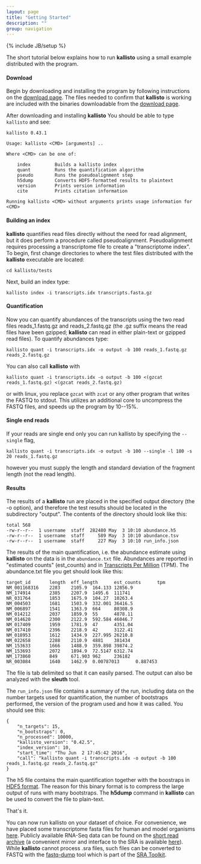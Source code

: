 ```yaml
---
layout: page
title: "Getting Started"
description: ""
group: navigation
---
```

{% include JB/setup %}

The short tutorial below explains how to run __kallisto__ using a small example distributed with the program. 


#### Download

Begin by downloading and installing the program by following instructions on the [download page](https://pachterlab.github.io/kallisto/download). The files needed to confirm that __kallisto__ is working are included with the binaries downloadable from the [download page](https://pachterlab.github.io/kallisto/download).

After downloading and installing __kallisto__ You should be able to type `kallisto` and see:

~~~
kallisto 0.43.1

Usage: kallisto <CMD> [arguments] ..

Where <CMD> can be one of:

    index         Builds a kallisto index
    quant         Runs the quantification algorithm
    pseudo        Runs the pseudoalignment step
    h5dump        Converts HDF5-formatted results to plaintext
    version       Prints version information
    cite          Prints citation information

Running kallisto <CMD> without arguments prints usage information for <CMD>
~~~

#### Building an index

__kallisto__ quantifies read files directly without the need for read alignment, but it does perform a procedure called pseudoalignment. Pseudoalignment requires processing a transcriptome file to create a "transcriptome index". To begin, first change directories to where the test files distributed with the __kallisto__ executable are located:

`cd kallisto/tests`

Next, build an index type:

`kallisto index -i transcripts.idx transcripts.fasta.gz`

#### Quantification

Now you can quantify abundances of the transcripts using the two read files reads_1.fastq.gz and reads_2.fastq.gz (the .gz suffix means the read files have been gzipped; __kallisto__ can read in either plain-text or gzipped read files). To quantify abundances type:

`kallisto quant -i transcripts.idx -o output -b 100 reads_1.fastq.gz reads_2.fastq.gz`

You can also call __kallisto__ with

`kallisto quant -i transcripts.idx -o output -b 100 <(gzcat reads_1.fastq.gz) <(gzcat reads_2.fastq.gz)`

or with linux, you replace `gzcat` with `zcat` or any other program that writes the FASTQ to stdout. This utilizes an additional core to uncompress the FASTQ files, and speeds up the program by 10--15%.

#### Single end reads

If your reads are single end only you can run kallisto by specifying the `--single` flag,

`kallisto quant -i transcripts.idx -o output -b 100 --single -l 180 -s 20 reads_1.fastq.gz`

however you must supply the length and standard deviation of the fragment length (not the read length).

#### Results

The results of a __kallisto__ run are placed in the specified output directory (the -o option), and therefore the test results should be located in the subdirectory "output". The contents of the directory should look like this:

    total 568
    -rw-r--r--  1 username  staff  282480 May  3 10:10 abundance.h5
    -rw-r--r--  1 username  staff     589 May  3 10:10 abundance.tsv
    -rw-r--r--  1 username  staff     227 May  3 10:10 run_info.json

The results of the main quantification, i.e. the abundance estimate using __kallisto__ on the data is in the `abundance.txt` file. Abundances are reported in "estimated counts" (est_counts) and in [Transcripts Per Million](https://haroldpimentel.wordpress.com/2014/05/08/what-the-fpkm-a-review-rna-seq-expression-units/) (TPM). The abundance.txt file you get should look like this:

    target_id       length  eff_length      est_counts      tpm
    NM_001168316    2283    2105.9  164.133 12856.9
    NM_174914       2385    2207.9  1495.6  111741
    NR_031764       1853    1675.9  104.27  10263.4
    NM_004503       1681    1503.9  332.001 36416.5
    NM_006897       1541    1363.9  664     80308.9
    NM_014212       2037    1859.9  55      4878.11
    NM_014620       2300    2122.9  592.584 46046.7
    NM_017409       1959    1781.9  47      4351.04
    NM_017410       2396    2218.9  42      3122.41
    NM_018953       1612    1434.9  227.995 26210.8
    NM_022658       2288    2110.9  4881    381434
    NM_153633       1666    1488.9  359.898 39874.2
    NM_153693       2072    1894.9  72.5147 6312.74
    NM_173860       849     671.903 962     236182
    NR_003084       1640    1462.9  0.00787013      0.887453

The file is tab delimited so that it can easily parsed. The output can also be analyzed with the __sleuth__ tool.

 The `run_info.json` file contains a summary of the run, including data on the number targets used for quantification, the number of bootstraps performed, the version of the program used and how it was called. You should see this:


~~~
{
	"n_targets": 15,
	"n_bootstraps": 0,
	"n_processed": 10000,
	"kallisto_version": "0.42.5",
	"index_version": 10,
	"start_time": "Thu Jun  2 17:45:42 2016",
	"call": "kallisto quant -i transcripts.idx -o output -b 100 reads_1.fastq.gz reads_2.fastq.gz"
}
~~~


 The h5 file contains the main quantification together with the boostraps in [HDF5 format](https://www.hdfgroup.org/HDF5/whatishdf5.html). The reason for this binary format is to compress the large output of runs with many bootstraps. The __h5dump__ command in __kallisto__ can be used to convert the file to plain-text.

That's it.

You can now run kallisto on your dataset of choice. For convenience, we have placed some transcriptome fasta files for human and model organisms [here](http://bio.math.berkeley.edu/kallisto/transcriptomes/). Publicly available RNA-Seq data can be found on the [short read archive](http://www.ncbi.nlm.nih.gov/sra) (a convenient mirror and interface to the SRA is available [here](http://sra.dnanexus.com)). While __kallisto__ cannot process .sra files, such files can be converted to FASTQ with the [fastq-dump](http://www.ncbi.nlm.nih.gov/Traces/sra/sra.cgi?view=toolkit_doc&f=fastq-dump) tool which is part of the [SRA Toolkit](http://www.ncbi.nlm.nih.gov/Traces/sra/sra.cgi?view=software).
